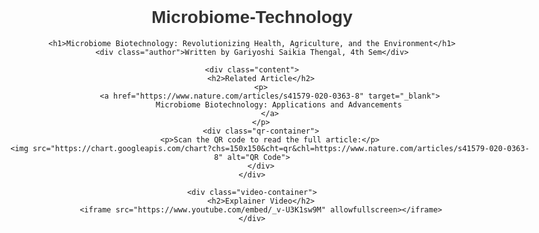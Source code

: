 # Microbiome-Technology
<!DOCTYPE html>
<html lang="en">
<head>
    <meta charset="UTF-8">
    <meta name="viewport" content="width=device-width, initial-scale=1.0">
    <title>Microbiome Biotechnology: Revolutionizing Health, Agriculture, and the Environment</title>
    <style>
        body {
            font-family: Arial, sans-serif;
            margin: 20px auto;
            padding: 20px;
            max-width: 900px;
            text-align: center;
        }
        h1 { 
            color: #333; 
            font-size: 28px; 
        }
        .author {
            font-size: 18px;
            color: #555;
            font-weight: bold;
            margin-top: 5px;
            padding: 10px;
            background: #f0f0f0;
            display: inline-block;
            border-radius: 5px;
        }
        .content {
            margin-top: 20px;
            text-align: left;
        }
        .video-container {
            margin-top: 30px;
        }
        iframe {
            width: 100%;
            height: 400px;
            border: none;
        }
        .qr-container {
            margin-top: 20px;
            text-align: center;
        }
        .qr-container img {
            width: 150px;
            height: 150px;
        }
    </style>
</head>
<body>

    <h1>Microbiome Biotechnology: Revolutionizing Health, Agriculture, and the Environment</h1>
    <div class="author">Written by Gariyoshi Saikia Thengal, 4th Sem</div>

    <div class="content">
        <h2>Related Article</h2>
        <p>
            <a href="https://www.nature.com/articles/s41579-020-0363-8" target="_blank">
                Microbiome Biotechnology: Applications and Advancements
            </a>
        </p>
        <div class="qr-container">
            <p>Scan the QR code to read the full article:</p>
            <img src="https://chart.googleapis.com/chart?chs=150x150&cht=qr&chl=https://www.nature.com/articles/s41579-020-0363-8" alt="QR Code">
        </div>
    </div>

    <div class="video-container">
        <h2>Explainer Video</h2>
        <iframe src="https://www.youtube.com/embed/_v-U3K1sw9M" allowfullscreen></iframe>
    </div>

</body>
</html>
